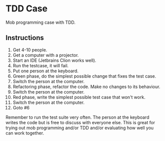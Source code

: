 TDD Case
===

Mob programming case with TDD.

Instructions
---

1. Get 4-10 people.
2. Get a computer with a projector.
3. Start an IDE (Jetbrains Clion works well).
4. Run the testcase, it will fail.
5. Put one person at the keyboard.
6. Green phase, do the simplest possible change that fixes the test case.
7. Switch the person at the computer.
8. Refactoring phase, refactor the code. Make no changes to its behaviour.
9. Switch the person at the computer.
10. Red phase, write the simplest possible test case that won't work.
11. Switch the person at the computer.
12. Goto #6

Remember to run the test suite very often.
The person at the keyboard writes the code but is free to discuss with everyone else.
This is great for trying out mob programming and/or TDD and/or evaluating how well you can work together.

